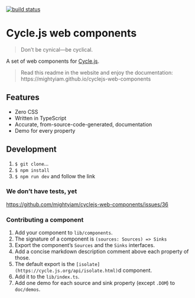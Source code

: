 <div class="is-hidden-in-website">
  <a href="https://travis-ci.org/mightyiam/cyclejs-web-components">
    <img alt="build status" src="https://travis-ci.org/mightyiam/cyclejs-web-components.svg?branch=master"/>
  </a>
</div>

# Cycle.js web components

<blockquote class="is-hidden-in-website">
  Don’t be cynical—be cyclical.
</blockquote>

A set of web components for [Cycle.js](https://cycle.js.org).


<blockquote class="is-hidden-in-website">
  Read this readme in the website and enjoy the documentation:  
  https://mightyiam.github.io/cyclejs-web-components
</blockquote>

## Features

* Zero CSS
* Written in TypeScript
* Accurate, from-source-code-generated, documentation
* Demo for every property

## Development

1. `$ git clone`...
1. `$ npm install`
1. `$ npm run dev` and follow the link

### We don’t have tests, yet

https://github.com/mightyiam/cyclejs-web-components/issues/36

### Contributing a component

1. Add your component to `lib/components`.
1. The signature of a component is `(sources: Sources) => Sinks`
1. Export the component’s `Sources` and the `Sinks` interfaces.
1. Add a concise markdown description comment above each property of those.
1. The default export is the `[isolate](https://cycle.js.org/api/isolate.html)`d component.
1. Add it to the `lib/index.ts`.
1. Add one demo for each source and sink property (except `.DOM`) to `doc/demos`.
